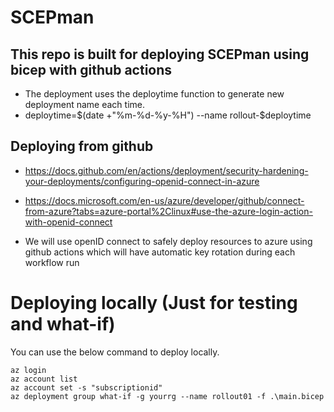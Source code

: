 # SCEPman

## This repo is built for  deploying SCEPman using bicep with github actions

* The deployment uses the deploytime function to generate new deployment name each time.
*  deploytime=$(date +"%m-%d-%y-%H")
   --name rollout-$deploytime

## Deploying from github

* https://docs.github.com/en/actions/deployment/security-hardening-your-deployments/configuring-openid-connect-in-azure 
* https://docs.microsoft.com/en-us/azure/developer/github/connect-from-azure?tabs=azure-portal%2Clinux#use-the-azure-login-action-with-openid-connect

* We will use openID connect to safely deploy resources to azure using github actions which will have automatic key rotation during each workflow run

# Deploying locally (Just for testing and what-if)

You can use the below command to deploy locally.

```
az login
az account list
az account set -s "subscriptionid"
az deployment group what-if -g yourrg --name rollout01 -f .\main.bicep
